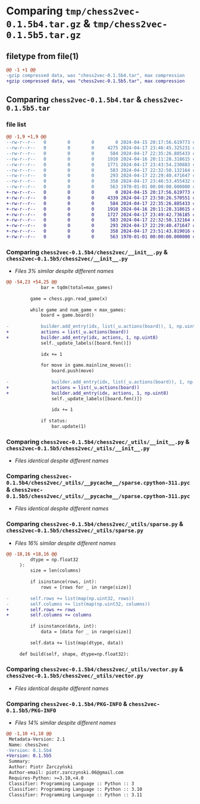 # Comparing `tmp/chess2vec-0.1.5b4.tar.gz` & `tmp/chess2vec-0.1.5b5.tar.gz`

## filetype from file(1)

```diff
@@ -1 +1 @@
-gzip compressed data, was "chess2vec-0.1.5b4.tar", max compression
+gzip compressed data, was "chess2vec-0.1.5b5.tar", max compression
```

## Comparing `chess2vec-0.1.5b4.tar` & `chess2vec-0.1.5b5.tar`

### file list

```diff
@@ -1,9 +1,9 @@
--rw-r--r--   0        0        0        0 2024-04-15 20:17:56.619773 chess2vec-0.1.5b4/README.md
--rw-r--r--   0        0        0     4275 2024-04-17 23:46:45.325231 chess2vec-0.1.5b4/chess2vec/__init__.py
--rw-r--r--   0        0        0      584 2024-04-17 22:35:26.885433 chess2vec-0.1.5b4/chess2vec/_utils/__init__.py
--rw-r--r--   0        0        0     1910 2024-04-16 20:11:28.318615 chess2vec-0.1.5b4/chess2vec/_utils/__pycache__/sparse.cpython-311.pyc
--rw-r--r--   0        0        0     1771 2024-04-17 23:43:54.230883 chess2vec-0.1.5b4/chess2vec/_utils/sparse.py
--rw-r--r--   0        0        0      583 2024-04-17 22:32:50.132164 chess2vec-0.1.5b4/chess2vec/_utils/vector.py
--rw-r--r--   0        0        0      293 2024-04-17 22:29:40.471647 chess2vec-0.1.5b4/chess2vec/pgn.py
--rw-r--r--   0        0        0      358 2024-04-17 23:46:53.455432 chess2vec-0.1.5b4/pyproject.toml
--rw-r--r--   0        0        0      563 1970-01-01 00:00:00.000000 chess2vec-0.1.5b4/PKG-INFO
+-rw-r--r--   0        0        0        0 2024-04-15 20:17:56.619773 chess2vec-0.1.5b5/README.md
+-rw-r--r--   0        0        0     4339 2024-04-17 23:50:26.570551 chess2vec-0.1.5b5/chess2vec/__init__.py
+-rw-r--r--   0        0        0      584 2024-04-17 22:35:26.885433 chess2vec-0.1.5b5/chess2vec/_utils/__init__.py
+-rw-r--r--   0        0        0     1910 2024-04-16 20:11:28.318615 chess2vec-0.1.5b5/chess2vec/_utils/__pycache__/sparse.cpython-311.pyc
+-rw-r--r--   0        0        0     1727 2024-04-17 23:49:42.736185 chess2vec-0.1.5b5/chess2vec/_utils/sparse.py
+-rw-r--r--   0        0        0      583 2024-04-17 22:32:50.132164 chess2vec-0.1.5b5/chess2vec/_utils/vector.py
+-rw-r--r--   0        0        0      293 2024-04-17 22:29:40.471647 chess2vec-0.1.5b5/chess2vec/pgn.py
+-rw-r--r--   0        0        0      358 2024-04-17 23:51:43.819016 chess2vec-0.1.5b5/pyproject.toml
+-rw-r--r--   0        0        0      563 1970-01-01 00:00:00.000000 chess2vec-0.1.5b5/PKG-INFO
```

### Comparing `chess2vec-0.1.5b4/chess2vec/__init__.py` & `chess2vec-0.1.5b5/chess2vec/__init__.py`

 * *Files 3% similar despite different names*

```diff
@@ -54,23 +54,25 @@
             bar = tqdm(total=max_games)
 
         game = chess.pgn.read_game(x)
 
         while game and num_game < max_games:
             board = game.board()
 
-            builder.add_entry(idx, list(_u.actions(board)), 1, np.uint8)
+            actions = list(_u.actions(board))
+            builder.add_entry(idx, actions, 1, np.uint8)
             self._update_labels([board.fen()])
 
             idx += 1
 
             for move in game.mainline_moves():
                 board.push(move)
 
-                builder.add_entry(idx, list(_u.actions(board)), 1, np.uint8)
+                actions = list(_u.actions(board))
+                builder.add_entry(idx, actions, 1, np.uint8)
                 self._update_labels([board.fen()])
 
                 idx += 1
 
             if status:
                 bar.update(1)
```

### Comparing `chess2vec-0.1.5b4/chess2vec/_utils/__init__.py` & `chess2vec-0.1.5b5/chess2vec/_utils/__init__.py`

 * *Files identical despite different names*

### Comparing `chess2vec-0.1.5b4/chess2vec/_utils/__pycache__/sparse.cpython-311.pyc` & `chess2vec-0.1.5b5/chess2vec/_utils/__pycache__/sparse.cpython-311.pyc`

 * *Files identical despite different names*

### Comparing `chess2vec-0.1.5b4/chess2vec/_utils/sparse.py` & `chess2vec-0.1.5b5/chess2vec/_utils/sparse.py`

 * *Files 16% similar despite different names*

```diff
@@ -18,16 +18,16 @@
         dtype = np.float32
     ):
         size = len(columns)
 
         if isinstance(rows, int):
             rows = [rows for _ in range(size)]
 
-        self.rows += list(map(np.uint32, rows))
-        self.columns += list(map(np.uint32, columns))
+        self.rows += rows
+        self.columns += columns
 
         if isinstance(data, int):
             data = [data for _ in range(size)]
 
         self.data += list(map(dtype, data))
 
     def build(self, shape, dtype=np.float32):
```

### Comparing `chess2vec-0.1.5b4/chess2vec/_utils/vector.py` & `chess2vec-0.1.5b5/chess2vec/_utils/vector.py`

 * *Files identical despite different names*

### Comparing `chess2vec-0.1.5b4/PKG-INFO` & `chess2vec-0.1.5b5/PKG-INFO`

 * *Files 14% similar despite different names*

```diff
@@ -1,10 +1,10 @@
 Metadata-Version: 2.1
 Name: chess2vec
-Version: 0.1.5b4
+Version: 0.1.5b5
 Summary: 
 Author: Piotr Żarczyński
 Author-email: piotr.zarczynski.06@gmail.com
 Requires-Python: >=3.10,<4.0
 Classifier: Programming Language :: Python :: 3
 Classifier: Programming Language :: Python :: 3.10
 Classifier: Programming Language :: Python :: 3.11
```

